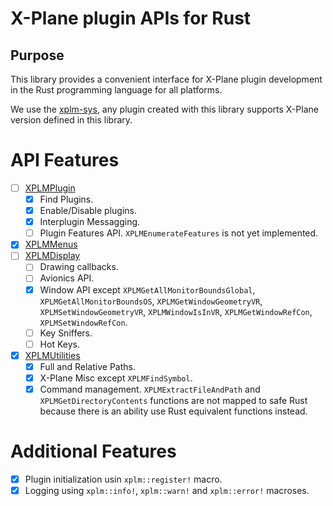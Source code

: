 # X-Plane plugin APIs for Rust

## Purpose

This library provides a convenient interface for X-Plane plugin development in the Rust programming language for all platforms.

We use the [xplm-sys](https://github.com/artemkorobko/xplm-sys), any plugin created with this library
supports X-Plane version defined in this library.

# API Features

- [ ] [XPLMPlugin](https://developer.x-plane.com/sdk/XPLMPlugin)
    - [X] Find Plugins.
    - [X] Enable/Disable plugins.
    - [X] Interplugin Messagging.
    - [ ] Plugin Features API. `XPLMEnumerateFeatures` is not yet implemented.
- [X] [XPLMMenus](https://developer.x-plane.com/sdk/XPLMMenus)
- [ ] [XPLMDisplay](https://developer.x-plane.com/sdk/XPLMDisplay)
    - [ ] Drawing callbacks.
    - [ ] Avionics API.
    - [X] Window API except `XPLMGetAllMonitorBoundsGlobal`, `XPLMGetAllMonitorBoundsOS`, `XPLMGetWindowGeometryVR`, `XPLMSetWindowGeometryVR`, `XPLMWindowIsInVR`, `XPLMGetWindowRefCon`, `XPLMSetWindowRefCon`.
    - [ ] Key Sniffers.
    - [ ] Hot Keys.
- [X] [XPLMUtilities](https://developer.x-plane.com/sdk/XPLMUtilities)
    - [X] Full and Relative Paths.  
    - [X] X-Plane Misc except `XPLMFindSymbol`.  
    - [X] Command management.
`XPLMExtractFileAndPath` and `XPLMGetDirectoryContents` functions are not mapped to safe Rust because there is an ability use Rust equivalent functions instead.

# Additional Features

- [X] Plugin initialization usin `xplm::register!` macro.
- [X] Logging using `xplm::info!`, `xplm::warn!` and `xplm::error!` macroses.
